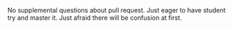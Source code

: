   No supplemental questions about pull request. Just eager to have student try and master it. Just afraid there will be confusion at first.
